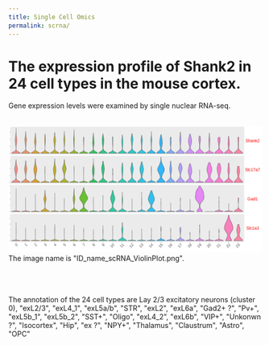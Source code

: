 ```yaml
---
title: Single Cell Omics
permalink: scrna/
---
```


# The expression profile of Shank2 in 24 cell types in the mouse cortex. <br>
Gene expression levels were examined by single nuclear RNA-seq. <br>
 <br>

<img width="800" src="/img/ENSMUSG00000037541_Shank2_scRNA_ViolinPlot.png" data-action="zoom"> <br>
The image name is "ID_name_scRNA_ViolinPlot.png". <br>
 <br>
 <br>
 <br>

The annotation of the 24 cell types are 
Lay 2/3 excitatory neurons (cluster 0), "exL2/3",
"exL4_1", 
"exL5a/b",
"STR", 
"exL2",
"exL6a",
"Gad2+ ?",
"Pv+",
"exL5b_1",
"exL5b_2",
"SST+",
"Oligo",
"exL4_2",
"exL6b",
"VIP+",
"Unkonwn ?",
"Isocortex",
"Hip",
"ex ?",
"NPY+",
"Thalamus",
"Claustrum",
"Astro",
"OPC"
 <br>



